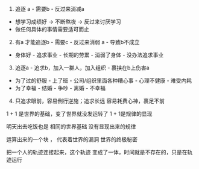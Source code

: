 1. 追逐 a - 需要b - 反过来消减a
- 想学习成绩好 -> 不断熬夜 -> 反过来讨厌学习
- 做任何具体的事情需要适可而止
2. 有a 才能追逐b - 需要c - 反过来消弱 a - 导致b不成立
- 身体好 - 追求事业 - 长期的劳累 - 消弱了身体 - 没办法追求事业
3. 追逐a - 追求b，加入一群人，加入组织 - 裹挟在b上伤害a
- 为了过的舒服 - 上了班 - 公司/组织里面各种糟心事 - 心理不健康 - 难受内耗
- 为了幸福 - 结婚 - 争吵 - 离婚 - 不幸福
4. 只追求眼前，容易倒行逆施；追求长远 容易耗费心神，裹足不前

1 + 1 是世界的基础，变了世界就没发运转了
1 + 1是规律的显现

明天出去吃饭也是 相同的世界基础
没有显现出来的规律

运算出来的一个块 ， 代表着世界的漏洞 世界的终极秘密

把一个人的轨迹连接起来，这个轨迹 变成了一体，时间就是不存在的，只是在轨迹运行



 







    






